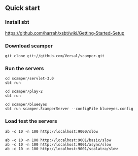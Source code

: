 ## Quick start

### Install sbt

https://github.com/harrah/xsbt/wiki/Getting-Started-Setup

### Download scamper

```
git clone git://github.com/Versal/scamper.git
```

### Run the servers

```
cd scamper/servlet-3.0
sbt run
```

```
cd scamper/play-2
sbt run
```

```
cd scamper/blueeyes
sbt run scamper.ScamperServer --configFile blueeyes.config
```

### Load test the servers

```
ab -c 10 -n 100 http://localhost:9000/slow
```

```
ab -c 10 -n 100 http://localhost:9001/basic/slow
ab -c 10 -n 100 http://localhost:9001/async/slow
ab -c 10 -n 100 http://localhost:9001/scalatra/slow
```

